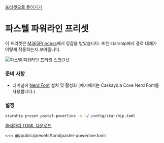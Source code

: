 [프리셋으로 돌아가기](./#pastel-powerline)

# 파스텔 파워라인 프리셋

이 프리셋은 [M365Princess](https://github.com/JanDeDobbeleer/oh-my-posh/blob/main/themes/M365Princess.omp.json)에서 영감을 받았습니다. 또한 starship에서 경로 대체가 어떻게 작동하는지 보여줍니다.

![파스텔 파워라인 프리셋 스크린샷](/presets/img/pastel-powerline.png)

### 준비 사항

- 터미널에 [Nerd Font](https://www.nerdfonts.com/) 설치 및 활성화 (예시에서는 Caskaydia Cove Nerd Font를 사용합니다.)

### 설정

```sh
starship preset pastel-powerline -o ~/.config/starship.toml
```

[클릭하여 TOML 다운로드](/presets/toml/pastel-powerline.toml)

<<< @/public/presets/toml/pastel-powerline.toml